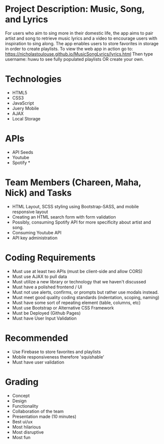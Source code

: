 # Project Description: Music, Song, and Lyrics
For users who aim to sing more in their domestic life, the app aims to pair artist and song to retrieve music lyrics and a video to encourage users with inspiration to sing along. The app enables users to store favorites in storage in order to create playlists.
To view the web app in action go to: https://nicholastoulouse.github.io/MusicSongLyrics/lyrics.html Then type username: huwu to see fully populated playlists OR create your own.

# Technologies
- HTML5
- CSS3
- JavaScript
- Juery Mobile
- AJAX
- Local Storage

# APIs
- API Seeds
- Youtube
- Spotify *

# Team Members (Chareen, Maha, Nick) and Tasks
- HTML Layout, SCSS styling using Bootstrap-SASS, and mobile responsive layout
- Creating an HTML search form with form validation
- Possibly, consuming Spotify API for more specificity about artist and song.
- Consuming Youtube API
- API key administration

# Coding Requirements
- Must use at least two APIs (must be client-side and allow CORS)
- Must use AJAX to pull data
- Must utilize a new library or technology that we haven't discussed
- Must have a polished frontend / UI
- Must not use alerts, confirms, or prompts but rather use modals instead.
- Must meet good quality coding standards (indentation, scoping, naming)
- Must have some sort of repeating element (table, columns, etc)
- Must use Bootstrap or Alternative CSS Framework
- Must be Deployed (Github Pages)
- Must have User Input Validation

# Recommended
- Use Firebase to store favorites and playlists
- Mobile responsiveness therefore 'squishable'
- Must have user validation

# Grading
- Concept
- Design
- Functionality
- Collaboration of the team
- Presentation made (10 minutes)
- Best ui/ux
- Most hilarious
- Most disruptive
- Most fun

